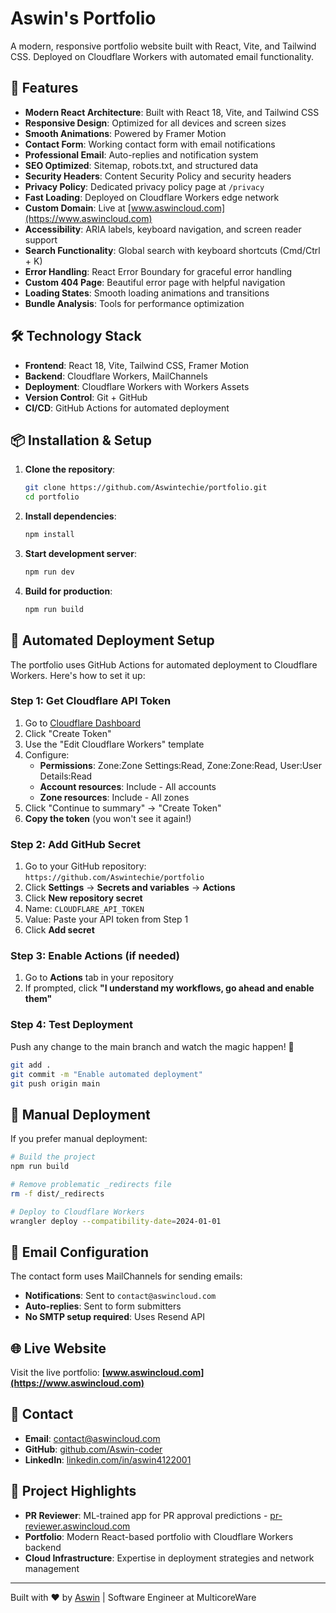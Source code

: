 # Aswin's Portfolio

A modern, responsive portfolio website built with React, Vite, and Tailwind CSS. Deployed on Cloudflare Workers with automated email functionality.

## 🚀 Features

- **Modern React Architecture**: Built with React 18, Vite, and Tailwind CSS
- **Responsive Design**: Optimized for all devices and screen sizes
- **Smooth Animations**: Powered by Framer Motion
- **Contact Form**: Working contact form with email notifications
- **Professional Email**: Auto-replies and notification system
- **SEO Optimized**: Sitemap, robots.txt, and structured data
- **Security Headers**: Content Security Policy and security headers
- **Privacy Policy**: Dedicated privacy policy page at `/privacy`
- **Fast Loading**: Deployed on Cloudflare Workers edge network
- **Custom Domain**: Live at [www.aswincloud.com](https://www.aswincloud.com)
- **Accessibility**: ARIA labels, keyboard navigation, and screen reader support
- **Search Functionality**: Global search with keyboard shortcuts (Cmd/Ctrl + K)
- **Error Handling**: React Error Boundary for graceful error handling
- **Custom 404 Page**: Beautiful error page with helpful navigation
- **Loading States**: Smooth loading animations and transitions
- **Bundle Analysis**: Tools for performance optimization

## 🛠️ Technology Stack

- **Frontend**: React 18, Vite, Tailwind CSS, Framer Motion
- **Backend**: Cloudflare Workers, MailChannels
- **Deployment**: Cloudflare Workers with Workers Assets
- **Version Control**: Git + GitHub
- **CI/CD**: GitHub Actions for automated deployment

## 📦 Installation & Setup

1. **Clone the repository**:
   ```bash
   git clone https://github.com/Aswintechie/portfolio.git
   cd portfolio
   ```

2. **Install dependencies**:
   ```bash
   npm install
   ```

3. **Start development server**:
   ```bash
   npm run dev
   ```

4. **Build for production**:
   ```bash
   npm run build
   ```

## 🚀 Automated Deployment Setup

The portfolio uses GitHub Actions for automated deployment to Cloudflare Workers. Here's how to set it up:

### Step 1: Get Cloudflare API Token

1. Go to [Cloudflare Dashboard](https://dash.cloudflare.com/profile/api-tokens)
2. Click "Create Token"
3. Use the "Edit Cloudflare Workers" template
4. Configure:
   - **Permissions**: Zone:Zone Settings:Read, Zone:Zone:Read, User:User Details:Read
   - **Account resources**: Include - All accounts
   - **Zone resources**: Include - All zones
5. Click "Continue to summary" → "Create Token"
6. **Copy the token** (you won't see it again!)

### Step 2: Add GitHub Secret

1. Go to your GitHub repository: `https://github.com/Aswintechie/portfolio`
2. Click **Settings** → **Secrets and variables** → **Actions**
3. Click **New repository secret**
4. Name: `CLOUDFLARE_API_TOKEN`
5. Value: Paste your API token from Step 1
6. Click **Add secret**

### Step 3: Enable Actions (if needed)

1. Go to **Actions** tab in your repository
2. If prompted, click **"I understand my workflows, go ahead and enable them"**

### Step 4: Test Deployment

Push any change to the main branch and watch the magic happen! 🎉

```bash
git add .
git commit -m "Enable automated deployment"
git push origin main
```

## 🔧 Manual Deployment

If you prefer manual deployment:

```bash
# Build the project
npm run build

# Remove problematic _redirects file
rm -f dist/_redirects

# Deploy to Cloudflare Workers
wrangler deploy --compatibility-date=2024-01-01
```

## 📧 Email Configuration

The contact form uses MailChannels for sending emails:

- **Notifications**: Sent to `contact@aswincloud.com`
- **Auto-replies**: Sent to form submitters
- **No SMTP setup required**: Uses Resend API

## 🌐 Live Website

Visit the live portfolio: **[www.aswincloud.com](https://www.aswincloud.com)**

## 📱 Contact

- **Email**: contact@aswincloud.com
- **GitHub**: [github.com/Aswin-coder](https://github.com/Aswin-coder)
- **LinkedIn**: [linkedin.com/in/aswin4122001](https://www.linkedin.com/in/aswin4122001/)

## 🎯 Project Highlights

- **PR Reviewer**: ML-trained app for PR approval predictions - [pr-reviewer.aswincloud.com](https://pr-reviewer.aswincloud.com)
- **Portfolio**: Modern React-based portfolio with Cloudflare Workers backend
- **Cloud Infrastructure**: Expertise in deployment strategies and network management

---

Built with ❤️ by [Aswin](https://github.com/Aswin-coder) | Software Engineer at MulticoreWare 